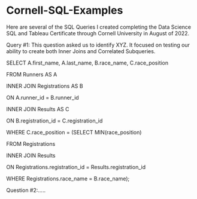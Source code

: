 # Cornell-SQL-Examples

Here are several of the SQL Queries I created completing the Data Science SQL and Tableau Certificate through Cornell University in August of 2022.

Query #1: This question asked us to identify XYZ. It focused on testing our ability to create both Inner Joins and Correlated Subqueries.

SELECT A.first_name, A.last_name, B.race_name, C.race_position

FROM Runners AS A

INNER JOIN Registrations AS B

ON A.runner_id = B.runner_id

INNER JOIN Results AS C

ON B.registration_id = C.registration_id

WHERE C.race_position = (SELECT MIN(race_position)

FROM Registrations

INNER JOIN Results

ON Registrations.registration_id = Results.registration_id

WHERE Registrations.race_name = B.race_name);

Question #2:.....

